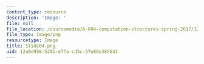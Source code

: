 ```yaml
---
content_type: resource
description: 'Image: '
file: null
file_location: /coursemedia/6-004-computation-structures-spring-2017/12a0e958520be77acd5c57e88e385643_Slide04.png
file_type: image/png
resourcetype: Image
title: Slide04.png
uid: 12a0e958-520b-e77a-cd5c-57e88e385643
---
```

